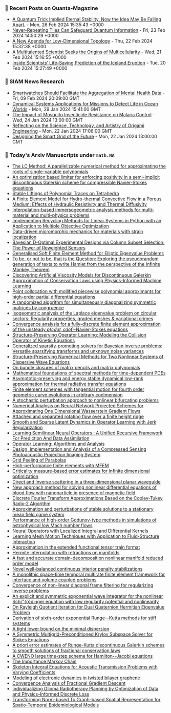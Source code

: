 ### 📝 Recent Posts on Quanta-Magazine
<!-- quanta starts -->
* <a href="https://www.quantamagazine.org/a-quantum-trick-implied-eternal-stability-now-its-falling-apart-20240226/">A Quantum Trick Implied Eternal Stability. Now the Idea May Be Falling Apart.</a> - Mon, 26 Feb 2024 15:35:43 +0000
* <a href="https://www.quantamagazine.org/never-repeating-tiles-can-safeguard-quantum-information-20240223/">Never-Repeating Tiles Can Safeguard Quantum Information</a> - Fri, 23 Feb 2024 14:50:29 +0000
* <a href="https://www.quantamagazine.org/a-new-agenda-for-low-dimensional-topology-20240222/">A New Agenda for Low-Dimensional Topology</a> - Thu, 22 Feb 2024 15:32:38 +0000
* <a href="https://www.quantamagazine.org/a-multitalented-scientist-seeks-the-origins-of-multicellularity-20240221/">A Multitalented Scientist Seeks the Origins of Multicellularity</a> - Wed, 21 Feb 2024 15:16:55 +0000
* <a href="https://www.quantamagazine.org/inside-scientists-life-saving-prediction-of-the-iceland-eruption-20240220/">Inside Scientists’ Life-Saving Prediction of the Iceland Eruption</a> - Tue, 20 Feb 2024 15:27:49 +0000
<!-- quanta ends -->

### 📝 SIAM News Research
<!-- siam-news starts -->
* <a href="https://sinews.siam.org/Details-Page/smartwatches-should-facilitate-the-aggregation-of-mental-health-data">Smartwatches Should Facilitate the Aggregation of Mental Health Data</a> - Fri, 09 Feb 2024 20:09:00 GMT
* <a href="https://sinews.siam.org/Details-Page/dynamical-systems-applications-for-missions-to-detect-life-in-ocean-worlds">Dynamical Systems Applications for Missions to Detect Life in Ocean Worlds</a> - Mon, 29 Jan 2024 15:41:00 GMT
* <a href="https://sinews.siam.org/Details-Page/the-impact-of-mosquito-insecticide-resistance-on-malaria-control">The Impact of Mosquito Insecticide Resistance on Malaria Control</a> - Wed, 24 Jan 2024 13:00:00 GMT
* <a href="https://sinews.siam.org/Details-Page/reflecting-on-the-science-technology-and-artistry-of-origami-engineering">Reflecting on the Science, Technology, and Artistry of Origami Engineering</a> - Mon, 22 Jan 2024 17:06:00 GMT
* <a href="https://sinews.siam.org/Details-Page/designing-the-smart-grid-of-the-future">Designing the Smart Grid of the Future</a> - Mon, 22 Jan 2024 13:00:00 GMT
<!-- siam-news ends -->

### 📝 Today's Arxiv Manuscripts under ``math.NA``
<!-- arxiv-math-na starts -->
* <a href="https://arxiv.org/abs/2402.15554">The LC Method: A parallelizable numerical method for approximating the roots of single-variable polynomials</a>
* <a href="https://arxiv.org/abs/2402.15645">An optimization based limiter for enforcing positivity in a semi-implicit discontinuous Galerkin scheme for compressible Navier-Stokes equations</a>
* <a href="https://arxiv.org/abs/2402.15789">Stable Liftings of Polynomial Traces on Tetrahedra</a>
* <a href="https://arxiv.org/abs/2402.15917">A Finite Element Model for Hydro-thermal Convective Flow in a Porous Medium: Effects of Hydraulic Resistivity and Thermal Diffusivity</a>
* <a href="https://arxiv.org/abs/2402.15937">Interpolation-based immersogeometric analysis methods for multi-material and multi-physics problems</a>
* <a href="https://arxiv.org/abs/2402.15941">Implementing Recycling Methods for Linear Systems in Python with an Application to Multiple Objective Optimization</a>
* <a href="https://arxiv.org/abs/2402.15966">Data-driven micromorphic mechanics for materials with strain localization</a>
* <a href="https://arxiv.org/abs/2402.16000">Bayesian D-Optimal Experimental Designs via Column Subset Selection: The Power of Reweighted Sensors</a>
* <a href="https://arxiv.org/abs/2402.16080">Generalised Soft Finite Element Method for Elliptic Eigenvalue Problems</a>
* <a href="https://arxiv.org/abs/2402.16253">To be, or not to be, that is the Question: Exploring the pseudorandom generation of texts to write Hamlet from the perspective of the Infinite Monkey Theorem</a>
* <a href="https://arxiv.org/abs/2402.16517">Discovering Artificial Viscosity Models for Discontinuous Galerkin Approximation of Conservation Laws using Physics-Informed Machine Learning</a>
* <a href="https://arxiv.org/abs/2402.16548">Point collocation with mollified piecewise polynomial approximants for high-order partial differential equations</a>
* <a href="https://arxiv.org/abs/2402.16557">A randomized algorithm for simultaneously diagonalizing symmetric matrices by congruence</a>
* <a href="https://arxiv.org/abs/2402.16589">Isogeometric analysis of the Laplace eigenvalue problem on circular sectors: Regularity properties, graded meshes & variational crimes</a>
* <a href="https://arxiv.org/abs/2402.16606">Convergence analysis for a fully-discrete finite element approximation of the unsteady $p(cdot,cdot)$-Navier-Stokes equations</a>
* <a href="https://arxiv.org/abs/2402.16613">Structure-Preserving Operator Learning: Modeling the Collision Operator of Kinetic Equations</a>
* <a href="https://arxiv.org/abs/2402.16623">Generalized sparsity-promoting solvers for Bayesian inverse problems: Versatile sparsifying transforms and unknown noise variances</a>
* <a href="https://arxiv.org/abs/2402.16669">Structure-Preserving Numerical Methods for Two Nonlinear Systems of Dispersive Wave Equations</a>
* <a href="https://arxiv.org/abs/2402.16702">On bundle closures of matrix pencils and matrix polynomials</a>
* <a href="https://arxiv.org/abs/2402.16744">Mathematical foundations of spectral methods for time-dependent PDEs</a>
* <a href="https://arxiv.org/abs/2402.16746">Asymptotic-preserving and energy stable dynamical low-rank approximation for thermal radiative transfer equations</a>
* <a href="https://arxiv.org/abs/2402.16799">Finite element schemes with tangential motion for fourth order geometric curve evolutions in arbitrary codimension</a>
* <a href="https://arxiv.org/abs/2402.16803">A stochastic perturbation approach to nonlinear bifurcating problems</a>
* <a href="https://arxiv.org/abs/2402.16821">Numerical Analysis on Neural Network Projected Schemes for Approximating One Dimensional Wasserstein Gradient Flows</a>
* <a href="https://arxiv.org/abs/2402.15615">Attached and separated rotating flow over a finite height ridge</a>
* <a href="https://arxiv.org/abs/2402.15636">Smooth and Sparse Latent Dynamics in Operator Learning with Jerk Regularization</a>
* <a href="https://arxiv.org/abs/2402.15656">Learning Semilinear Neural Operators : A Unified Recursive Framework For Prediction And Data Assimilation</a>
* <a href="https://arxiv.org/abs/2402.15715">Operator Learning: Algorithms and Analysis</a>
* <a href="https://arxiv.org/abs/2402.15750">Design, Implementation and Analysis of a Compressed Sensing Photoacoustic Projection Imaging System</a>
* <a href="https://arxiv.org/abs/2402.15787">Grid Peeling of Parabolas</a>
* <a href="https://arxiv.org/abs/2402.15940">High-performance finite elements with MFEM</a>
* <a href="https://arxiv.org/abs/2402.15948">Criticality measure-based error estimates for infinite dimensional optimization</a>
* <a href="https://arxiv.org/abs/2402.15955">Direct and Inverse scattering in a three-dimensional planar waveguide</a>
* <a href="https://arxiv.org/abs/2402.16208">New approach method for solving nonlinear differential equations of blood flow with nanoparticle in presence of magnetic field</a>
* <a href="https://arxiv.org/abs/2402.16225">Discrete Fourier Transform Approximations Based on the Cooley-Tukey Radix-2 Algorithm</a>
* <a href="https://arxiv.org/abs/2402.16377">Approximation and perturbations of stable solutions to a stationary mean field game system</a>
* <a href="https://arxiv.org/abs/2402.16706">Performance of high-order Godunov-type methods in simulations of astrophysical low Mach number flows</a>
* <a href="https://arxiv.org/abs/2402.16845">Neural Operators with Localized Integral and Differential Kernels</a>
* <a href="https://arxiv.org/abs/2206.02217">Learning Mesh Motion Techniques with Application to Fluid-Structure Interaction</a>
* <a href="https://arxiv.org/abs/2211.11338">Approximation in the extended functional tensor train format</a>
* <a href="https://arxiv.org/abs/2212.12259">Hermite interpolation with retractions on manifolds</a>
* <a href="https://arxiv.org/abs/2305.15163">A fast and accurate domain-decomposition nonlinear manifold reduced order model</a>
* <a href="https://arxiv.org/abs/2307.09697">Novel well-balanced continuous interior penalty stabilizations</a>
* <a href="https://arxiv.org/abs/2307.12455">A monolithic space-time temporal multirate finite element framework for interface and volume coupled problems</a>
* <a href="https://arxiv.org/abs/2308.15666">Convergence of non-linear diagonal frame filtering for regularizing inverse problems</a>
* <a href="https://arxiv.org/abs/2310.20181">An explicit and symmetric exponential wave integrator for the nonlinear Schr"{o}dinger equation with low regularity potential and nonlinearity</a>
* <a href="https://arxiv.org/abs/2310.20290">On Rayleigh Quotient Iteration for Dual Quaternion Hermitian Eigenvalue Problem</a>
* <a href="https://arxiv.org/abs/2311.08600">Derivation of sixth-order exponential Runge--Kutta methods for stiff systems</a>
* <a href="https://arxiv.org/abs/2311.10666">A tight lower bound on the minimal dispersion</a>
* <a href="https://arxiv.org/abs/2312.10615">A Symmetric Multigrid-Preconditioned Krylov Subspace Solver for Stokes Equations</a>
* <a href="https://arxiv.org/abs/2402.15361">A priori error estimates of Runge-Kutta discontinuous Galerkin schemes to smooth solutions of fractional conservation laws</a>
* <a href="https://arxiv.org/abs/2402.15367">A CWENO large time-step scheme for Hamilton--Jacobi equations</a>
* <a href="https://arxiv.org/abs/2207.08271">The Importance Markov Chain</a>
* <a href="https://arxiv.org/abs/2305.00959">Skeleton Integral Equations for Acoustic Transmission Problems with Varying Coefficients</a>
* <a href="https://arxiv.org/abs/2308.10430">Modeling of electronic dynamics in twisted bilayer graphene</a>
* <a href="https://arxiv.org/abs/2311.18426">Convergence Analysis of Fractional Gradient Descent</a>
* <a href="https://arxiv.org/abs/2312.05063">Individualizing Glioma Radiotherapy Planning by Optimization of Data and Physics-Informed Discrete Loss</a>
* <a href="https://arxiv.org/abs/2402.14539">Transforming Norm-based To Graph-based Spatial Representation for Spatio-Temporal Epidemiological Models</a>
<!-- arxiv-math-na ends -->
